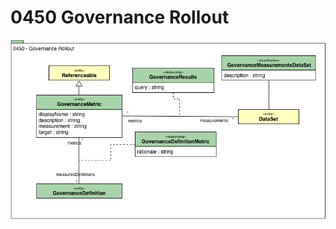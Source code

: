 <!-- SPDX-License-Identifier: CC-BY-4.0 -->
<!-- Copyright Contributors to the ODPi Egeria project. -->

# 0450 Governance Rollout

![UML](0450-Governance-Rollout.png)